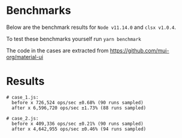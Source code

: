 # Benchmarks

Below are the benchmark results for `Node v11.14.0` and `clsx v1.0.4`.

To test these benchmarks yourself run `yarn benchmark`

The code in the cases are extracted from https://github.com/mui-org/material-ui

# Results

```
# case_1.js:
  before x 726,524 ops/sec ±0.68% (90 runs sampled)
  after x 6,596,720 ops/sec ±1.73% (88 runs sampled)

# case_2.js:
  before x 409,336 ops/sec ±0.21% (90 runs sampled)
  after x 4,642,955 ops/sec ±0.46% (94 runs sampled)
```
